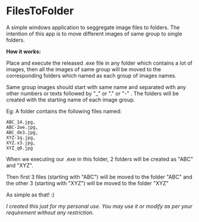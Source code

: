 # FilesToFolder
A simple windows application to seggregate image files to folders.
The intention of this app is to move different images of same group to single folders. 

**How it works:**

Place and execute the released .exe file in any folder which contains a lot of images, then all the images of same group will be moved to the corresponding folders which named as each group of images names.

Same group images should start with same name and separated with any other numbers or texts followed by "_" or "." or "-" .
The folders will be created with the starting name of each image group.

Eg: 
  A folder contains the following files named: 
  
    ABC_14.jpg, 
    ABC-2we.jpg, 
    ABC_de3.jpg, 
    XYZ-1q.jpg,
    XYZ.x3.jpg, 
    XYZ_q0.jpg

When we executing our .exe in this folder, 2 folders will be created as "ABC" and "XYZ".

Then first 3 files (starting with "ABC") will be moved to the folder "ABC" and the other 3 (starting with "XYZ") will be moved to the folder "XYZ"

As simple as that! :)

*I created this just for my personal use. You may use it or modify as per your requirement without any restriction.*

